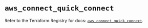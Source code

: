 # `aws_connect_quick_connect`

Refer to the Terraform Registry for docs: [`aws_connect_quick_connect`](https://registry.terraform.io/providers/hashicorp/aws/5.90.1/docs/resources/connect_quick_connect).
